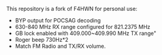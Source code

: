 This repository is a fork of F4HWN for personal use:

- BYP output for POCSAG decoding
- 630-840 MHz RX range configured for 821.2375 MHz
- GB lock enabled with 409.000~409.990 MHz TX range"
- Roger beep 730Hz*2
- Match FM Radio and TX/RX volume.
